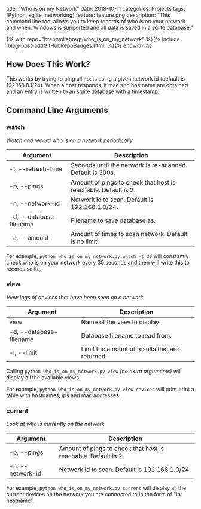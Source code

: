 title: "Who is on my Network"
date: 2018-10-11
categories: Projects
tags: [Python, sqlite, networking]
feature: feature.png
description: "This command line tool allows you to keep records of who is on your network and when. Windows is supported and all data is saved in a sqlite database."

{% with repo="brentvollebregt/who_is_on_my_network" %}{% include 'blog-post-addGitHubRepoBadges.html' %}{% endwith %}

## How Does This Work?
This works by trying to ping all hosts using a given network id (default is 192.168.0.1/24). When a host responds, it mac and hostname are obtained and an entry is written to an sqlite database with a timestamp.

## Command Line Arguments
### watch
*Watch and record who is on a network periodically*

| Argument                | Description                                                    |
|-------------------------|----------------------------------------------------------------|
| -t, --refresh-time      | Seconds until the network is re-scanned. Default is 300s.      |
| -p, --pings             | Amount of pings to check that host is reachable. Default is 2. |
| -n, --network-id        | Network id to scan. Default is 192.168.1.0/24.                 |
| -d, --database-filename | Filename to save database as.                                  |
| -a, --amount            | Amount of times to scan network. Default is no limit.          |

For example, `python who_is_on_my_network.py watch -t 30` will constantly check who is on your network every 30 seconds and then will write this to records.sqlite.

### view
*View logs of devices that have been seen on a network*

| Argument                | Description                                    |
|-------------------------|------------------------------------------------|
| view                    | Name of the view to display.                   |
| -d, --database-filename | Database filename to read from.                |
| -l, --limit             | Limit the amount of results that are returned. |

Calling `python who_is_on_my_network.py view` *(no extra arguments)* will display all the available views.

For example, `python who_is_on_my_network.py view devices` will print print a table with hostnames, ips and mac addresses.

### current
*Look at who is currently on the network*

| Argument         | Description                                                    |
|------------------|----------------------------------------------------------------|
| -p, --pings      | Amount of pings to check that host is reachable. Default is 2. |
| -n, --network-id | Network id to scan. Default is 192.168.1.0/24.                 |

For example, `python who_is_on_my_network.py current` will display all the current devices on the network you are connected to in the form of "ip: hostname".